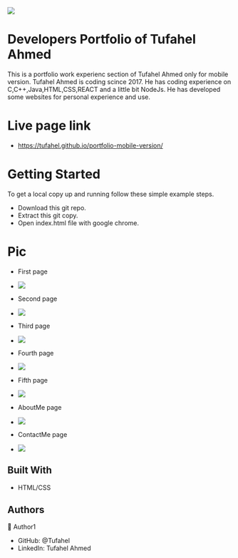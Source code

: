 ![](https://img.shields.io/badge/Microverse-blueviolet)

# Developers Portfolio of Tufahel Ahmed

This is a portfolio work experienc section of Tufahel Ahmed only for mobile version. Tufahel Ahmed is coding scince 2017. He has coding experience on C,C++,Java,HTML,CSS,REACT and a little bit NodeJs. He has developed some websites for personal experience and use.

# Live page link

- https://tufahel.github.io/portfolio-mobile-version/

# Getting Started
To get a local copy up and running follow these simple example steps.

- Download this git repo.
- Extract this git copy.
- Open index.html file with google chrome.

# Pic

- First page
- ![](images/first-page.png)

- Second page
- ![](images/portfolio-1.png)

- Third page
- ![](images/portfolio-2.png)

- Fourth page
- ![](images/portfolio-3.png)

- Fifth page
- ![](images/portfolio-4.png)

- AboutMe page
- ![](images/about-me.png)

- ContactMe page
- ![](images/contact-me.png)

## Built With

- HTML/CSS


## Authors

👤 Author1

- GitHub: @Tufahel
- LinkedIn: Tufahel Ahmed
